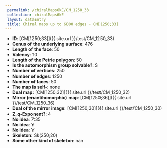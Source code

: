 ```yaml
--- 
 permalink: /chiralMaps6kE/CM_1250_33 
 collection: chiralMaps6kE
 layout: dataEntry
 title: Chiral maps up to 6000 edges - CM[1250;33]
---
```


- **ID**: [CM[1250;33]]({{ site.url }}/test/CM_1250_33)
- **Genus of the underlying surface**: 476
- **Length of the face**: 50
- **Valency**: 10
- **Length of the Petrie polygon**: 50
- **Is the automorphism group solvable?**: S
- **Number of vertices**: 250
- **Number of edges**: 1250
- **Number of faces**: 50
- **The map is self-**: none
- **Dual map**: [CM[1250;32]]({{ site.url }}/test/CM_1250_32)
- **Mirror (enantihomorphic) map**: [CM[1250;36]]({{ site.url }}/test/CM_1250_36)
- **Dual of the mirror image**: [CM[1250;30]]({{ site.url }}/test/CM_1250_30)
- **Z_q-Exponent?**: 4
- **No idea**:  7:35
- **No idea**: Y
- **No idea**: Y
- **Skeleton**: Sk(250;20)
- **Some other kind of skeleton**: nan
